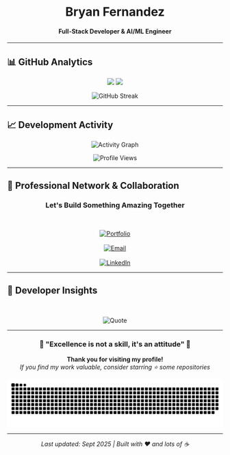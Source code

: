 <div align="center">

# Bryan Fernandez
#### Full-Stack Developer & AI/ML Engineer



</div>

---

## 📊 GitHub Analytics

<div align="center">

<img height="200em" src="https://github-readme-stats.vercel.app/api?username=bryanfernandez-eng&show_icons=true&theme=react&include_all_commits=true&count_private=true&hide_border=true&bg_color=0D1117&title_color=58A6FF&text_color=C9D1D9&icon_color=58A6FF&custom_title=GitHub%20Performance"/>
<img height="200em" src="https://github-readme-stats.vercel.app/api/top-langs/?username=bryanfernandez-eng&layout=compact&langs_count=10&theme=react&hide_border=true&bg_color=0D1117&title_color=58A6FF&text_color=C9D1D9&custom_title=Technology%20Distribution"/>

</div>

<div align="center">

![GitHub Streak](https://github-readme-streak-stats.herokuapp.com/?user=bryanfernandez-eng&theme=react&hide_border=true&background=0D1117&stroke=58A6FF&ring=58A6FF&fire=FF6B6B&currStreakLabel=C9D1D9)

</div>

---

## 📈 Development Activity

<div align="center">

![Activity Graph](https://github-readme-activity-graph.vercel.app/graph?username=bryanfernandez-eng&theme=react-dark&hide_border=true&area=true&bg_color=0D1117&color=58A6FF&line=58A6FF&point=C9D1D9&custom_title=Annual%20Contribution%20Overview)

![Profile Views](https://komarev.com/ghpvc/?username=bryanfernandez-eng&color=58A6FF&style=for-the-badge&label=Profile+Views)

</div>

---

## 🤝 Professional Network & Collaboration

<div align="center">

### Let's Build Something Amazing Together


<br>

[![Portfolio](https://img.shields.io/badge/🌐_Professional_Portfolio-Visit_Website-FF5722?style=for-the-badge&logoColor=white)](https://bryan-fernandez.netlify.app/)
<br><br>
[![Email](https://img.shields.io/badge/📧_Business_Contact-Send_Email-D14836?style=for-the-badge&logoColor=white)](mailto:b305ryan123@gmail.com)
<br><br>
[![LinkedIn](https://img.shields.io/badge/💼_Professional_Network-Connect_on_LinkedIn-0077B5?style=for-the-badge&logoColor=white)](https://www.linkedin.com/in/bryanafernandez)

</div>

---

## 💭 Developer Insights

<div align="center">
<br>
  
![Quote](https://quotes-github-readme.vercel.app/api?type=horizontal&theme=react)

</div>

---

<div align="center">

### 🌟 "Excellence is not a skill, it's an attitude" 🌟

**Thank you for visiting my profile!**  
*If you find my work valuable, consider starring ⭐ some repositories*

<img src="https://raw.githubusercontent.com/platane/snk/output/github-contribution-grid-snake-dark.svg" alt="Snake animation" />

---

*Last updated: Sept 2025 | Built with ❤️ and lots of ☕*

</div>
